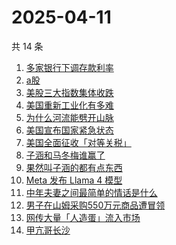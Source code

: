 # 2025-04-11

共 14 条

<!-- BEGIN -->
<!-- 最后更新时间 Fri Apr 11 2025 18:16:15 GMT+0800 (China Standard Time) -->

1. [多家银行下调存款利率](https://www.zhihu.com/search?q=%E5%A4%9A%E5%AE%B6%E9%93%B6%E8%A1%8C%E4%B8%8B%E8%B0%83%E5%AD%98%E6%AC%BE%E5%88%A9%E7%8E%87)
1. [a股](https://www.zhihu.com/search?q=a%E8%82%A1)
1. [美股三大指数集体收跌](https://www.zhihu.com/search?q=%E7%BE%8E%E8%82%A1%E4%B8%89%E5%A4%A7%E6%8C%87%E6%95%B0%E9%9B%86%E4%BD%93%E6%94%B6%E8%B7%8C)
1. [美国重新工业化有多难](https://www.zhihu.com/search?q=%E7%BE%8E%E5%9B%BD%E9%87%8D%E6%96%B0%E5%B7%A5%E4%B8%9A%E5%8C%96%E6%9C%89%E5%A4%9A%E9%9A%BE)
1. [为什么河流能劈开山脉](https://www.zhihu.com/search?q=%E4%B8%BA%E4%BB%80%E4%B9%88%E6%B2%B3%E6%B5%81%E8%83%BD%E5%8A%88%E5%BC%80%E5%B1%B1%E8%84%89)
1. [美国宣布国家紧急状态](https://www.zhihu.com/search?q=%E7%BE%8E%E5%9B%BD%E5%AE%A3%E5%B8%83%E5%9B%BD%E5%AE%B6%E7%B4%A7%E6%80%A5%E7%8A%B6%E6%80%81)
1. [美国全面征收「对等关税」](https://www.zhihu.com/search?q=%E7%BE%8E%E5%9B%BD%E5%85%A8%E9%9D%A2%E5%BE%81%E6%94%B6%E3%80%8C%E5%AF%B9%E7%AD%89%E5%85%B3%E7%A8%8E%E3%80%8D)
1. [子涵和马冬梅谁赢了](https://www.zhihu.com/search?q=%E5%AD%90%E6%B6%B5%E5%92%8C%E9%A9%AC%E5%86%AC%E6%A2%85%E8%B0%81%E8%B5%A2%E4%BA%86)
1. [果然叫子涵的都有点东西](https://www.zhihu.com/search?q=%E6%9E%9C%E7%84%B6%E5%8F%AB%E5%AD%90%E6%B6%B5%E7%9A%84%E9%83%BD%E6%9C%89%E7%82%B9%E4%B8%9C%E8%A5%BF)
1. [Meta 发布 Llama 4 模型](https://www.zhihu.com/search?q=Meta%20%E5%8F%91%E5%B8%83%20Llama%204%20%E6%A8%A1%E5%9E%8B)
1. [中年夫妻之间最简单的情话是什么](https://www.zhihu.com/search?q=%E4%B8%AD%E5%B9%B4%E5%A4%AB%E5%A6%BB%E4%B9%8B%E9%97%B4%E6%9C%80%E7%AE%80%E5%8D%95%E7%9A%84%E6%83%85%E8%AF%9D%E6%98%AF%E4%BB%80%E4%B9%88)
1. [男子在山姆采购550万元商品遭冒领](https://www.zhihu.com/search?q=%E7%94%B7%E5%AD%90%E5%9C%A8%E5%B1%B1%E5%A7%86%E9%87%87%E8%B4%AD550%E4%B8%87%E5%85%83%E5%95%86%E5%93%81%E9%81%AD%E5%86%92%E9%A2%86)
1. [网传大量「人造蛋」流入市场](https://www.zhihu.com/search?q=%E7%BD%91%E4%BC%A0%E5%A4%A7%E9%87%8F%E3%80%8C%E4%BA%BA%E9%80%A0%E8%9B%8B%E3%80%8D%E6%B5%81%E5%85%A5%E5%B8%82%E5%9C%BA)
1. [甲亢哥长沙](https://www.zhihu.com/search?q=%E7%94%B2%E4%BA%A2%E5%93%A5%E9%95%BF%E6%B2%99)

<!-- END -->
